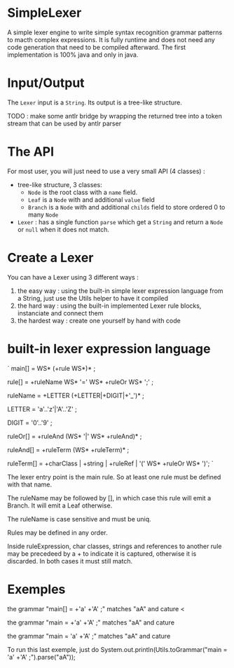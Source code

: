 # SimpleLexer
A simple lexer engine to write simple syntax recognition grammar patterns to macth complex expressions. It is fully runtime and does not need any code generation that need to be compiled afterward. The first implementation is 100% java and only in java.

# Input/Output
The `Lexer` input is a `String`. Its output is a tree-like structure.

TODO : make some antlr bridge by wrapping the returned tree into a token stream that can be used by antlr parser

# The API
For most user, you will just need to use a very small API (4 classes) :
* tree-like structure, 3 classes:
  * `Node` is the root class with a `name` field.
  * `Leaf` is a `Node` with and additional `value` field
  * `Branch` is a `Node` with and additional `childs` field to store ordered 0 to many `Node`
* `Lexer` : has a single function `parse` which get a `String` and return a `Node` or `null` when it does not match.

# Create a Lexer
You can have a Lexer using 3 different ways :
  1. the easy way : using the built-in simple lexer expression language from a String, just use the Utils helper to have it compiled 
  2. the hard way : using the built-in implemented Lexer rule blocks, instanciate and connect them
  3. the hardest way : create one yourself by hand with code

# built-in lexer expression language
`
main[] = WS* (+rule WS*)* ;

rule[] = +ruleName WS* '=' WS* +ruleOr WS* ';' ;

ruleName = +LETTER (+LETTER|+DIGIT|+'_')* ;

LETTER = 'a'..'z'|'A'..'Z' ;

DIGIT = '0'..'9' ;

ruleOr[] = +ruleAnd (WS* '|' WS* +ruleAnd)* ;

ruleAnd[] = +ruleTerm (WS* +ruleTerm)* ;

ruleTerm[] = +charClass | +string | +ruleRef | '(' WS* +ruleOr WS* ')';
`

The lexer entry point is the main rule. So at least one rule must be defined with that name.

The ruleName may be followed by [], in which case this rule will emit a Branch. It will emit a Leaf otherwise.

The ruleName is case sensitive and must be uniq.

Rules may be defined in any order.

Inside ruleExpression, char classes, strings and references to another rule may be precedeed by a + to indicate it is captured, otherwise it is discarded. In both cases it must still match.

# Exemples
the grammar "main[] = +'a' +'A' ;" matches "aA" and cature <branch name="main"><leaf name="char" value="a"/><<leaf name="char" value="A"/></branch>

the grammar "main = +'a' +'A' ;" matches "aA" and cature <leaf name="main" value="aA"/>

the grammar "main = 'a' +'A' ;" matches "aA" and cature <leaf name="main" value="A"/>

To run this last exemple, just do System.out.println(Utils.toGrammar("main = 'a' +'A' ;").parse("aA"));
